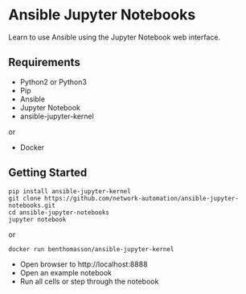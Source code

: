 # Ansible Jupyter Notebooks

Learn to use Ansible using the Jupyter Notebook web interface.


## Requirements

* Python2 or Python3
* Pip
* Ansible
* Jupyter Notebook
* ansible-jupyter-kernel

or

* Docker

## Getting Started

```
pip install ansible-jupyter-kernel
git clone https://github.com/network-automation/ansible-jupyter-notebooks.git
cd ansible-jupyter-notebooks
jupyter notebook
```

or

```
docker run benthomasson/ansible-jupyter-kernel
```

* Open browser to http://localhost:8888
* Open an example notebook
* Run all cells or step through the notebook





